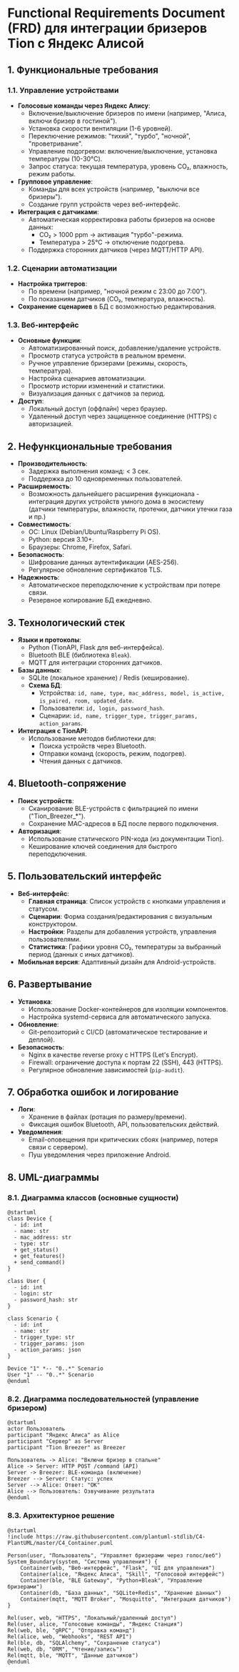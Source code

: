 # Functional Requirements Document (FRD) для интеграции бризеров Tion с Яндекс Алисой

## 1. Функциональные требования

### 1.1. Управление устройствами

- **Голосовые команды через Яндекс Алису**:
  - Включение/выключение бризеров по имени (например, "Алиса, включи бризер в гостиной").
  - Установка скорости вентиляции (1-6 уровней).
  - Переключение режимов: "тихий", "турбо", "ночной", "проветривание".
  - Управление подогревом: включение/выключение, установка температуры (10-30°C).
  - Запрос статуса: текущая температура, уровень CO₂, влажность, режим работы.
- **Групповое управление**:
  - Команды для всех устройств (например, "выключи все бризеры").
  - Создание групп устройств через веб-интерфейс.
- **Интеграция с датчиками**:
  - Автоматическая корректировка работы бризеров на основе данных:
    - CO₂ > 1000 ppm → активация "турбо"-режима.
    - Температура > 25°C → отключение подогрева.
  - Поддержка сторонних датчиков (через MQTT/HTTP API).

### 1.2. Сценарии автоматизации

- **Настройка триггеров**:
  - По времени (например, "ночной режим с 23:00 до 7:00").
  - По показаниям датчиков (CO₂, температура, влажность).
- **Сохранение сценариев** в БД с возможностью редактирования.

### 1.3. Веб-интерфейс

- **Основные функции**:
  - Автоматизированный поиск, добавление/удаление устройств.
  - Просмотр статуса устройств в реальном времени.
  - Ручное управление бризерами (режимы, скорость, температура).
  - Настройка сценариев автоматизации.
  - Просмотр истории изменений и статистики.
  - Визуализация данных с датчиков за период.
- **Доступ**:
  - Локальный доступ (оффлайн) через браузер.
  - Удаленный доступ через защищенное соединение (HTTPS) с авторизацией.

## 2. Нефункциональные требования

- **Производительность**:
  - Задержка выполнения команд: < 3 сек.
  - Поддержка до 10 одновременных пользователей.
- **Расширяемость**:
  - Возможность дальнейшего расширения функционала - интеграция других устройств умного дома в экосистему (датчики температуры, влажности, протечки, датчики утечки газа и пр.)
- **Совместимость**:
  - ОС: Linux (Debian/Ubuntu/Raspberry Pi OS).
  - Python: версия 3.10+.
  - Браузеры: Chrome, Firefox, Safari.
- **Безопасность**:
  - Шифрование данных аутентификации (AES-256).
  - Регулярное обновление сертификатов TLS.
- **Надежность**:
  - Автоматическое переподключение к устройствам при потере связи.
  - Резервное копирование БД ежедневно.

## 3. Технологический стек

- **Языки и протоколы**:
  - Python (TionAPI, Flask для веб-интерфейса).
  - Bluetooth BLE (библиотека `Bleak`).
  - MQTT для интеграции сторонних датчиков.
- **Базы данных**:
  - SQLite (локальное хранение) / Redis (кеширование).
  - **Схема БД**:
    - Устройства: `id, name, type, mac_address, model, is_active, is_paired, room, updated_date`.
    - Пользователи: `id, login, password_hash`.
    - Сценарии: `id, name, trigger_type, trigger_params, action_params`.
- **Интеграция с TionAPI**:
  - Использование методов библиотеки для:
    - Поиска устройств через Bluetooth.
    - Отправки команд (скорость, режим, подогрев).
    - Чтения данных с датчиков.

## 4. Bluetooth-сопряжение

- **Поиск устройств**:
  - Сканирование BLE-устройств с фильтрацией по имени ("Tion_Breezer_*").
  - Сохранение MAC-адресов в БД после первого подключения.
- **Авторизация**:
  - Использование статического PIN-кода (из документации Tion).
  - Кеширование ключей соединения для быстрого переподключения.

## 5. Пользовательский интерфейс

- **Веб-интерфейс**:
  - **Главная страница**: Список устройств с кнопками управления и статусом.
  - **Сценарии**: Форма создания/редактирования с визуальным конструктором.
  - **Настройки**: Разделы для добавления устройств, управления пользователями.
  - **Статистика**: Графики уровня CO₂, температуры за выбранный период (данных с иных датчиков).
- **Мобильная версия**: Адаптивный дизайн для Android-устройств.

## 6. Развертывание

- **Установка**:
  - Использование Docker-контейнеров для изоляции компонентов.
  - Настройка systemd-сервиса для автоматического запуска.
- **Обновление**:
  - Git-репозиторий с CI/CD (автоматическое тестирование и деплой).
- **Безопасность**:
  - Nginx в качестве reverse proxy с HTTPS (Let's Encrypt).
  - Firewall: ограничение доступа к портам 22 (SSH), 443 (HTTPS).
  - Регулярное обновление зависимостей (`pip-audit`).

## 7. Обработка ошибок и логирование

- **Логи**:
  - Хранение в файлах (ротация по размеру/времени).
  - Фиксация ошибок Bluetooth, API, пользовательских действий.
- **Уведомления**:
  - Email-оповещения при критических сбоях (например, потеря связи с сервером).
  - Пуш уведомления через приложение Android.

## 8. UML-диаграммы

### 8.1. Диаграмма классов (основные сущности)

```plantuml
@startuml
class Device {
  - id: int
  - name: str
  - mac_address: str
  - type: str
  + get_status()
  + get_features()
  + send_command()
}

class User {
  - id: int
  - login: str
  - password_hash: str
}

class Scenario {
  - id: int
  - name: str
  - trigger_type: str
  - trigger_params: json
  - action_params: json
}

Device "1" *-- "0..*" Scenario
User "1" -- "0..*" Scenario
@enduml
```

### 8.2. Диаграмма последовательностей (управление бризером)

```plantuml
@startuml
actor Пользователь
participant "Яндекс Алиса" as Alice
participant "Сервер" as Server
participant "Tion Breezer" as Breezer

Пользователь -> Alice: "Включи бризер в спальне"
Alice -> Server: HTTP POST /command (API)
Server -> Breezer: BLE-команда (включение)
Breezer --> Server: Статус: успех
Server --> Alice: Ответ: "OK"
Alice --> Пользователь: Озвучивание результата
@enduml
```

### 8.3. Архитектурное решение

```plantuml
@startuml
!include https://raw.githubusercontent.com/plantuml-stdlib/C4-PlantUML/master/C4_Container.puml

Person(user, "Пользователь", "Управляет бризерами через голос/веб")
System_Boundary(system, "Система управления") {
    Container(web, "Веб-интерфейс", "Flask", "UI для управления")
    Container(alice, "Яндекс Алиса", "Skill", "Голосовой интерфейс")
    Container(ble, "BLE Gateway", "Python+Bleak", "Управление бризерами")
    Container(db, "База данных", "SQLite+Redis", "Хранение данных")
    Container(mqtt, "MQTT Broker", "Mosquitto", "Интеграция датчиков")
}

Rel(user, web, "HTTPS", "Локальный/удаленный доступ")
Rel(user, alice, "Голосовые команды", "Яндекс Станция")
Rel(web, ble, "gRPC", "Отправка команд")
Rel(alice, web, "Webhooks", "REST API")
Rel(ble, db, "SQLAlchemy", "Сохранение статуса")
Rel(web, db, "ORM", "Чтение/запись")
Rel(mqtt, ble, "MQTT", "Данные датчиков")
@enduml
```

